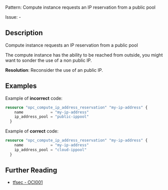 Pattern: Compute instance requests an IP reservation from a public pool

Issue: -

## Description

Compute instance requests an IP reservation from a public pool

The compute instance has the ability to be reached from outside, you might want to sonder the use of a non public IP.

**Resolution**: Reconsider the use of an public IP.

## Examples

Example of **incorrect** code:

```terraform
resource "opc_compute_ip_address_reservation" "my-ip-address" {
	name            = "my-ip-address"
	ip_address_pool = "public-ippool"
  }
```

Example of **correct** code:

```terraform
resource "opc_compute_ip_address_reservation" "my-ip-address" {
	name            = "my-ip-address"
	ip_address_pool = "cloud-ippool"
  }
```

## Further Reading

* [tfsec - OCI001](https://tfsec.dev/docs/aws/OCI001/)
